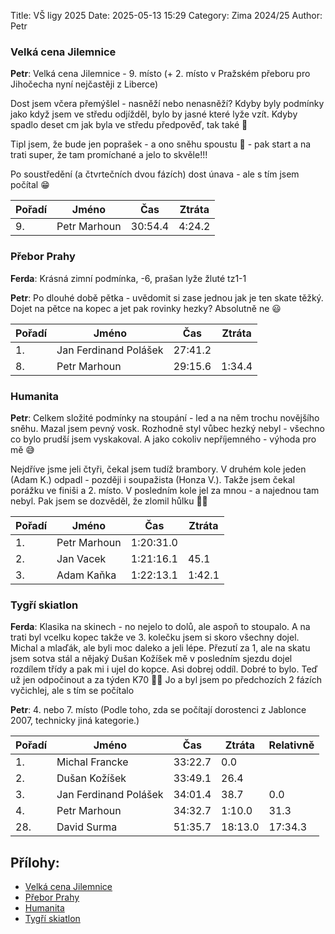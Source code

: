 Title: VŠ ligy 2025
Date: 2025-05-13 15:29
Category: Zima 2024/25
Author: Petr

### Velká cena Jilemnice

**Petr**: Velká cena Jilemnice - 9. místo (+ 2. místo v Pražském přeboru pro Jihočecha nyní nejčastěji z Liberce)

Dost jsem včera přemýšlel - nasněží nebo nenasněží? Kdyby byly podmínky jako když jsem ve středu odjížděl, bylo by jasné které lyže vzít. Kdyby spadlo deset cm jak byla ve středu předpověď, tak také 🤔

Tipl jsem, že bude jen poprašek - a ono sněhu spoustu 🙈 - pak start a na trati super, že tam promíchané a jelo to skvěle!!!

Po soustředění (a čtvrtečních dvou fázích) dost únava - ale s tím jsem počítal 😁

| Pořadí | Jméno        | Čas     | Ztráta |
|--------|--------------|---------|--------|
| 9.     | Petr Marhoun | 30:54.4 | 4:24.2 |

### Přebor Prahy

**Ferda**: Krásná zimní podmínka, -6, prašan lyže žluté tz1-1

**Petr**: Po dlouhé době pětka - uvědomit si zase jednou jak je ten skate těžký. Dojet na pětce na kopec a jet pak rovinky hezky? Absolutně ne 😃

| Pořadí | Jméno                 | Čas     | Ztráta |
|--------|-----------------------|---------|--------|
| 1.     | Jan Ferdinand Polášek | 27:41.2 |        |
| 8.     | Petr Marhoun          | 29:15.6 | 1:34.4 |

### Humanita

**Petr**: Celkem složité podmínky na stoupání - led a na něm trochu novějšího sněhu. Mazal jsem pevný vosk. Rozhodně styl vůbec hezký nebyl - všechno co bylo prudší jsem vyskakoval. A jako cokoliv nepříjemného - výhoda pro mě 😅

Nejdříve jsme jeli čtyři, čekal jsem tudíž brambory. V druhém kole jeden (Adam K.) odpadl - později i soupažista (Honza V.). Takže jsem čekal porážku ve finiši a 2. místo. V posledním kole jel za mnou - a najednou tam nebyl. Pak jsem se dozvěděl, že zlomil hůlku 🤷‍♂️

| Pořadí | Jméno        | Čas       | Ztráta |
|--------|--------------|-----------|--------|
| 1.     | Petr Marhoun | 1:20:31.0 |        |
| 2.     | Jan Vacek    | 1:21:16.1 | 45.1   |
| 3.     | Adam Kaňka   | 1:22:13.1 | 1:42.1 |

### Tygří skiatlon

**Ferda**: Klasika na skinech - no nejelo to dolů, ale aspoň to stoupalo. A na trati byl vcelku kopec takže ve 3. kolečku jsem si skoro všechny dojel. Michal a mlaďák, ale byli moc daleko a jeli lépe. Přezutí za 1, ale na skatu jsem sotva stál a nějaký Dušan Kožíšek mě v posledním sjezdu dojel rozdílem třídy a pak mi i ujel do kopce. Asi dobrej oddíl. Dobré to bylo. Teď už jen odpočinout a za týden K70 💪💪 Jo a byl jsem po předchozích 2 fázích vyčichlej, ale s tím se počítalo

**Petr**: 4. nebo 7. místo (Podle toho, zda se počítají dorostenci z Jablonce 2007, technicky jiná kategorie.)

| Pořadí | Jméno                 | Čas     | Ztráta  | Relativně |
|--------|-----------------------|---------|---------|-----------|
| 1.     | Michal Francke        | 33:22.7 | 0.0     |           |
| 2.     | Dušan Kožíšek         | 33:49.1 | 26.4    |           |
| 3.     | Jan Ferdinand Polášek | 34:01.4 | 38.7    | 0.0       |
| 4.     | Petr Marhoun          | 34:32.7 | 1:10.0  | 31.3      |
| 28.    | David Surma           | 51:35.7 | 18:13.0 | 17:34.3   |

Přílohy:
--------

- [Velká cena Jilemnice]({static}/static/zima-2024-25/velka-cena-jilemnice.pdf)
- [Přebor Prahy]({static}/static/zima-2024-25/prebor-prahy.pdf)
- [Humanita]({static}/static/zima-2024-25/humanita.pdf)
- [Tygří skiatlon]({static}/static/zima-2024-25/tygri-skiatlon.pdf)
